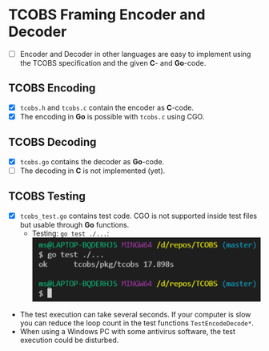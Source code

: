 # TCOBS Framing Encoder and Decoder

- [ ] Encoder and Decoder in other languages are easy to implement using the TCOBS specification and the given **C**- and **Go**-code.

## TCOBS Encoding

- [x] `tcobs.h` and `tcobs.c` contain the encoder as **C**-code.
- [x] The encoding in **Go** is possible with `tcobs.c` using CGO.

## TCOBS Decoding

- [x] `tcobs.go` contains the decoder as **Go**-code.
- [ ] The decoding in **C** is not implemented (yet).

## TCOBS Testing

- [x] `tcobs_test.go` contains test code. CGO is not supported inside test files but usable through **Go** functions. 
  - Testing: `go test ./...`: ![../../docs/ref/Test.PNG](../../docs/ref/Test.PNG)
- The test execution can take several seconds. If your computer is slow you can reduce the loop count in the test functions `TestEncodeDecode*`.
- When using a Windows PC with some antivirus software, the test execution could be disturbed.
